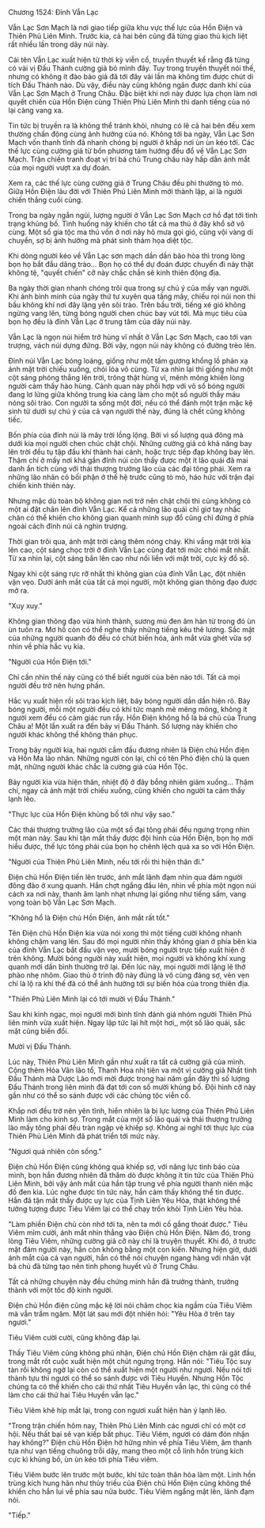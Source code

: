 




Chương 1524: Đỉnh Vẫn Lạc


Vẫn Lạc Sơn Mạch là nơi giao tiếp giữa khu vực thế lực của Hồn Điện và Thiên Phủ Liên Minh. Trước kia, cả hai bên cũng đã từng giao thủ kịch liệt rất nhiều lần trong dãy núi này.

Cái tên Vẫn Lạc xuất hiện từ thời kỳ viễn cổ, truyền thuyết kể rằng đã từng có vài vị Đấu Thánh cường giả bỏ mình đây. Tuy trong truyền thuyết nói thế, nhưng có không ít đào bảo giả đã tới đây vài lần mà không tìm được chút di tích Đấu Thánh nào. Dù vậy, điều này cũng không ngăn được danh khí của Vẫn Lạc Sơn Mạch ở Trung Châu. Đặc biệt khi nơi này được lựa chọn làm nơi quyết chiến của Hồn Điện cùng Thiên Phủ Liên Minh thì danh tiếng của nó lại càng vang xa.

Tin tức bị truyền ra là không thể tránh khỏi, nhưng có lẽ cả hai bên đều xem thường chấn động cùng ảnh hưởng của nó. Không tới ba ngày, Vẫn Lạc Sơn Mạch vốn thanh tĩnh đã nhanh chóng bị người ở khắp nơi ùn ùn kéo tới. Các thế lực cùng cường giả từ bốn phương tám hướng đều đổ về Vẫn Lạc Sơn Mạch. Trận chiến tranh đoạt vị trí bá chủ Trung châu này hấp dẫn ánh mắt của mọi người vượt xa dự đoán.

Xem ra, các thế lực cùng cường giả ở Trung Châu đều phi thường tò mò. Giữa Hồn Điện lâu đời với Thiên Phủ Liên Minh mới thành lập, ai là người chiến thắng cuối cùng.

Trong ba ngày ngắn ngủi, lượng người ở Vẫn Lạc Sơn Mạch cơ hồ đạt tới tình trạng khủng bố. Tình huống này khiến cho tất cả ma thú ở đây khổ sở vô cùng. Một số gia tộc ma thú vốn ở nơi này hô mưa gọi gió, cũng vội vàng di chuyển, sợ bị ảnh hưởng mà phát sinh thảm họa diệt tộc.

Khi dòng người kéo về Vẫn Lạc sơn mạch dần dần bão hòa thì trong lòng bọn họ bắt đầu dâng trào… Bọn họ có thể dự đoán được chuyến đi này thật không tệ, "quyết chiến" cỡ này chắc chắn sẽ kinh thiên động địa.

Ba ngày thời gian nhanh chóng trôi qua trong sự chú ý của mấy vạn người. Khi ánh bình minh của ngày thứ tư xuyên qua tầng mây, chiếu rọi núi non thì bầu không khí nơi đây lặng yên sôi trào. Trên bầu trời, tiếng xé gió không ngừng vang lên, từng bóng người chen chúc bay vút tới. Mà mục tiêu của bọn họ đều là đỉnh Vẫn Lạc ở trung tâm của dãy núi này.

Vẫn Lạc là ngọn núi hiểm trở hùng vĩ nhất ở Vẫn Lạc Sơn Mạch, cao tới vạn trượng, vách núi dựng đứng. Bởi vậy, ngọn núi này không có đường trèo lên.

Đỉnh núi Vẫn Lạc bóng loáng, giống như một tấm gương khổng lồ phản xạ ánh mặt trời chiếu xuống, chói lóa vô cùng. Từ xa nhìn lại thì giống như một cột sáng phóng thẳng lên trời, trông thật hùng vĩ, mênh mông khiến lòng người cảm thấy hào hùng. Cảnh quan này phối hợp với vô số bóng người đang lơ lửng giữa không trung kia càng làm cho một số người thấy máu nóng sôi trào. Con người ta sống một đời, nếu có thể đánh một trận mặc kệ sinh tử dưới sự chú ý của cả vạn người thế này, đúng là chết cũng không tiếc.

Bốn phía của đỉnh núi là mây trời lồng lộng. Bởi vì số lượng quá đông mà dưới kia mọi người chen chúc chật chội. Những cường giả có khả năng bay lên trời đều tụ tập đấu khí thành hai cánh, hoặc trực tiếp đạp không bay lên. Thậm chí ở mấy nơi khá gần đỉnh núi còn thấy được một ít lão quái đã mai danh ẩn tích cùng với thái thượng trưởng lão của các đại tông phái. Xem ra những lão nhân có bối phận ở thế hệ trước cũng tò mò, háo hức với trận đại chiến kinh thiên này.

Nhưng mặc dù toàn bộ không gian nơi trở nên chật chội thì cũng không có một ai đặt chân lên đỉnh Vẫn Lạc. Kể cả những lão quái chỉ giơ tay nhấc chân có thể khiến cho không gian quanh mình sụp đổ cũng chỉ đứng ở phía ngoài cách đỉnh núi cả nghìn trượng.

Thời gian trôi qua, ánh mặt trời càng thêm nóng cháy. Khi vầng mặt trời kia lên cao, cột sáng chọc trời ở đỉnh Vẫn Lạc cũng đạt tới mức chói mắt nhất. Từ xa nhìn lại, cột sáng bắn lên cao như nối liền với mặt trời, cực kỳ đồ sộ.

Ngay khi cột sáng rực rỡ nhất thì không gian của đỉnh Vẫn Lạc, đột nhiên vặn vẹo. Dưới ánh mắt của tất cả mọi người, một không gian thông đạo được mở ra.

"Xuy xuy."

Không gian thông đạo vừa hình thành, sương mù đen âm hàn từ trong đó ùn ùn tuôn ra. Mơ hồ còn có thể nghe thấy những tiếng kêu thê lương. Sắc mặt của những người quanh đó đều có chút biến hóa, ánh mắt vừa ghét vừa sợ nhìn về phía hắc vụ kia.

"Người của Hồn Điện tới."

Chỉ cần nhìn thế này cũng có thể biết người của bên nào tới. Tất cả mọi người đều trở nên hưng phấn.

Hắc vụ xuất hiện rồi sôi trào kịch liệt, bảy bóng người dần dần hiện rõ. Bảy bóng người, mỗi một người đều có khí tức mạnh mẽ mêng mông, không ít người xem đều có cảm giác run rẩy. Hồn Điện không hổ là bá chủ của Trung Châu a! Một lần xuất ra đến bảy vị Đấu Thánh. Số lượng này khiến cho người khác không thể không thán phục.

Trong bảy người kia, hai người cầm đầu đương nhiên là Điện chủ Hồn điện và Hồn Ma lão nhân. Những người còn lại, chỉ có tên Phó điện chủ là quen mặt, những người khác chắc là cường giả của Hồn Tộc.

Bảy người kia vừa hiện thân, nhiệt độ ở đây bỗng nhiên giảm xuống… Thậm chí, ngay cả ánh mặt trời chiếu xuống, cũng khiến cho người ta cảm thấy lạnh lẽo.

"Thực lực của Hồn Điện khủng bố tới như vậy sao."

Các thái thượng trưởng lão của một số đại tông phái đều ngưng trọng nhìn một màn này. Sau khi tận mắt thấy được đội hình của Hồn Điện, bọn họ mới hiểu được, thế lực tông phái của bọn họ chênh lệch quá xa so với Hồn Điện.

"Người của Thiên Phủ Liên Minh, nếu tới rồi thì hiện thân đi."

Điện chủ Hồn Điện tiến lên trước, ánh mắt lãnh đạm nhìn qua đám người đông đảo ở xung quanh. Hắn chợt ngẩng đầu lên, nhìn về phía một ngọn núi cách xa nơi này, thanh âm lạnh nhạt nhưng lại giống như tiếng sấm, vang vọng toàn bộ Vẫn Lạc Sơn Mạch.

"Không hổ là Điện chủ Hồn Điện, ánh mắt rất tốt."

Tên Điện chủ Hồn Điện kia vừa nói xong thì một tiếng cười không nhanh không chậm vang lên. Sau đó mọi người nhìn thấy không gian ở phía bên kia của đỉnh Vẫn Lạc bắt đầu vặn vẹo, mười bóng người trực tiếp xuất hiện ở trên không. Mười bóng người này xuất hiện, mọi người và không khí xung quanh mới dần bình thường trở lại. Đến lúc này, mọi người mới lặng lẽ thở phào nhẹ nhõm. Giao thủ ở trình độ này đúng là vô cùng đáng sợ, vẻn vẹn chỉ là lộ ra khí thế đã có thể ảnh hưởng tới sự biến hóa của trong thiên địa.

"Thiên Phủ Liên Minh lại có tới mười vị Đấu Thánh."

Sau khi kinh ngạc, mọi người mới bình tĩnh đánh giá nhóm người Thiên Phủ liên minh vừa xuất hiện. Ngay lập tức lại hít một hơi,, một số lão quái, sắc mặt cũng biến đổi.

Mười vị Đấu Thánh.

Lúc này, Thiên Phủ Liên Minh gần như xuất ra tất cả cường giả của mình. Cộng thêm Hỏa Vân lão tổ, Thanh Hoa nhị tiên va một vị cường giả Nhất tinh Đấu Thánh mà Dược Lão mới mời được trong hai năm gần đây thì số lượng Đấu Thánh trong liên minh đã đạt tới con số mười khủng bố. Đội hình cỡ này gần như có thể so sánh được với các chủng tộc viễn cổ.

Khắp nơi đều trở nên yên tĩnh, hiển nhiên là bị lực lượng của Thiên Phủ Liên Minh làm cho kinh sợ. Trong mắt của một số lão quái và thái thượng trưởng lão mấy tông phái đều tràn ngập vẻ khiếp sợ. Không ai nghĩ tới thực lực của Thiên Phủ Liên Minh đã phát triển tới mức này.

"Ngươi quả nhiên còn sống."

Điện chủ Hồn Điện cũng không quá khiếp sợ, với năng lực tình báo của mình, bọn hắn đương nhiên đã thăm dò được không ít tin tức của Thiên Phủ Liên Minh, bởi vậy ánh mắt của hắn tập trung về phía người thanh niên mặc đồ đen kia. Lúc nghe được tin tức này, hắn cảm thấy không thể tin được. Hắn đã tận mắt thấy được uy lực của Tịnh Liên Yêu Hỏa, thật không thể tưởng tượng được Tiêu Viêm lại có thể chạy trốn khỏi Tịnh Liên Yêu hỏa.

"Làm phiền Điện chủ còn nhớ tới ta, nên ta mới cố gắng thoát được." Tiêu Viêm mỉm cười, ánh mắt nhìn thẳng vào Điện chủ Hồn Điện. Năm đó, trong lòng Tiêu Viêm, những cường giả cỡ này chỉ là truyện thuyết. Khi đó, ở trước mặt đám người này, hắn còn không bằng một con kiến. Nhưng hiện giờ, dưới ánh mắt của cả vạn người, hắn có thể nói chuyện ngang hàng với nhân vật bá chủ đã từng tạo nên tinh phong huyết vũ ở Trung Châu.

Tất cả những chuyện này đều chứng minh hắn đã trưởng thành, trưởng thành với một tốc độ kinh người.

Điện chủ Hồn điện cũng mặc kệ lời nói châm chọc kia ngầm của Tiêu Viêm mà vẫn trầm ngâm. Một lát sau mới đột nhiên hỏi: "Yêu Hỏa ở trên tay ngươi."

Tiêu Viêm cười cười, cũng không đáp lại.

Thấy Tiêu Viêm cũng không phủ nhận, Điện chủ Hồn Điện chậm rãi gật đầu, trong mắt rốt cuộc xuất hiện một chút ngưng trọng. Hắn nói: "Tiêu Tộc suy tàn rồi không ngờ lại còn có thể xuất hiện một người như ngươi. Nếu nói tới thành tựu thì ngươi có thể so sánh được với Tiêu Huyền. Nhưng Hồn Tộc chúng ta có thể khiến cho cái thứ nhất Tiêu Huyền vẫn lạc, thì cũng có thể làm cho cái thứ hai Tiêu Huyền vẫn lạc."

Tiêu Viêm khẽ híp mắt lại, trong con ngươi xuất hiện hàn ý lạnh lẽo.

"Trong trận chiến hôm nay, Thiên Phủ Liên Minh các ngươi chỉ có một cơ hội. Nếu thất bại sẽ vạn kiếp bất phục. Tiêu Viêm, ngươi có dám đón nhận hay không?" Điện chủ Hồn Điện hờ hững nhìn về phía Tiêu Viêm, âm thanh tựa như vạn tiếng chuông trỗi dậy, mang theo một cỗ linh hồn trùng kích cực kì khủng bố, ùn ùn kéo tới phía Tiêu viêm.

Tiêu Viêm bước lên trước một bước, khí tức toàn thân hòa làm một. Linh hồn trùng kích hung hãn như thủy triều của Điện chủ Hồn Điện cũng không thể khiến cho hắn lui về phía sau nửa bước. Tiêu Viêm ngẩng mặt lên, lãnh đạm nói.

"Tiếp."




